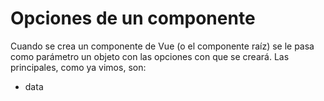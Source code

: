 # Opciones de un componente
Cuando se crea un componente de Vue (o el componente raíz) se le pasa como parámetro un objeto con las opciones con que se creará. Las principales, como ya vimos, son:
- data
